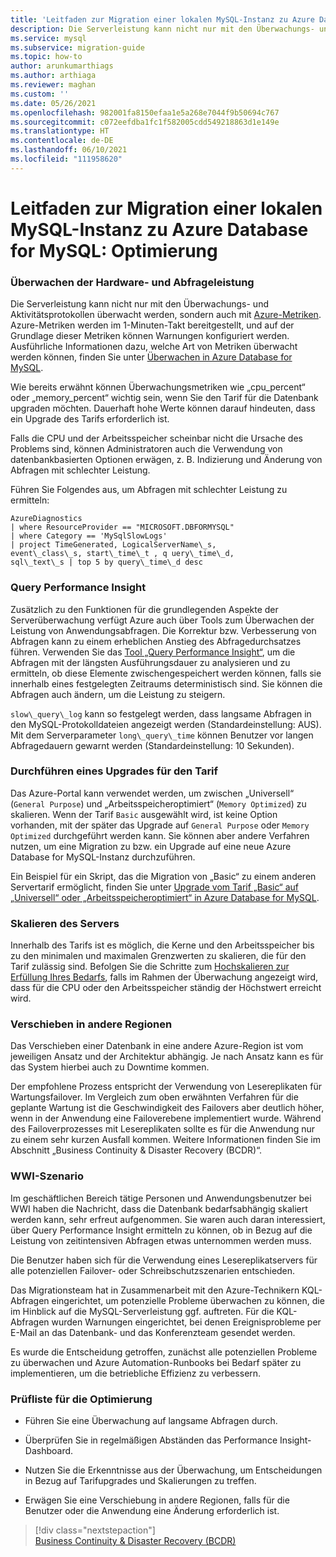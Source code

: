 ```yaml
---
title: 'Leitfaden zur Migration einer lokalen MySQL-Instanz zu Azure Database for MySQL: Optimierung'
description: Die Serverleistung kann nicht nur mit den Überwachungs- und Aktivitätsprotokollen überwacht werden, sondern auch mit Azure-Metriken.
ms.service: mysql
ms.subservice: migration-guide
ms.topic: how-to
author: arunkumarthiags
ms.author: arthiaga
ms.reviewer: maghan
ms.custom: ''
ms.date: 05/26/2021
ms.openlocfilehash: 982001fa8150efaa1e5a268e7044f9b50694c767
ms.sourcegitcommit: c072eefdba1fc1f582005cdd549218863d1e149e
ms.translationtype: HT
ms.contentlocale: de-DE
ms.lasthandoff: 06/10/2021
ms.locfileid: "111958620"
---
```

# <a name="mysql-on-premises-to-azure-database-for-mysql-migration-guide-optimization"></a>Leitfaden zur Migration einer lokalen MySQL-Instanz zu Azure Database for MySQL: Optimierung

### <a name="monitoring-hardware-and-query-performance"></a>Überwachen der Hardware- und Abfrageleistung

Die Serverleistung kann nicht nur mit den Überwachungs- und Aktivitätsprotokollen überwacht werden, sondern auch mit [Azure-Metriken](../../azure-monitor/essentials/data-platform-metrics.md). Azure-Metriken werden im 1-Minuten-Takt bereitgestellt, und auf der Grundlage dieser Metriken können Warnungen konfiguriert werden. Ausführliche Informationen dazu, welche Art von Metriken überwacht werden können, finden Sie unter [Überwachen in Azure Database for MySQL](../concepts-monitoring.md).

Wie bereits erwähnt können Überwachungsmetriken wie „cpu\_percent“ oder „memory\_percent“ wichtig sein, wenn Sie den Tarif für die Datenbank upgraden möchten. Dauerhaft hohe Werte können darauf hindeuten, dass ein Upgrade des Tarifs erforderlich ist.

Falls die CPU und der Arbeitsspeicher scheinbar nicht die Ursache des Problems sind, können Administratoren auch die Verwendung von datenbankbasierten Optionen erwägen, z. B. Indizierung und Änderung von Abfragen mit schlechter Leistung.

Führen Sie Folgendes aus, um Abfragen mit schlechter Leistung zu ermitteln:

```
AzureDiagnostics
| where ResourceProvider == "MICROSOFT.DBFORMYSQL"
| where Category == 'MySqlSlowLogs'
| project TimeGenerated, LogicalServerName\_s, 
event\_class\_s, start\_time\_t , q uery\_time\_d, 
sql\_text\_s | top 5 by query\_time\_d desc
```

### <a name="query-performance-insight"></a>Query Performance Insight

Zusätzlich zu den Funktionen für die grundlegenden Aspekte der Serverüberwachung verfügt Azure auch über Tools zum Überwachen der Leistung von Anwendungsabfragen. Die Korrektur bzw. Verbesserung von Abfragen kann zu einem erheblichen Anstieg des Abfragedurchsatzes führen. Verwenden Sie das [Tool „Query Performance Insight“](../concepts-query-performance-insight.md), um die Abfragen mit der längsten Ausführungsdauer zu analysieren und zu ermitteln, ob diese Elemente zwischengespeichert werden können, falls sie innerhalb eines festgelegten Zeitraums deterministisch sind. Sie können die Abfragen auch ändern, um die Leistung zu steigern.

`slow\_query\_log` kann so festgelegt werden, dass langsame Abfragen in den MySQL-Protokolldateien angezeigt werden (Standardeinstellung: AUS). Mit dem Serverparameter `long\_query\_time` können Benutzer vor langen Abfragedauern gewarnt werden (Standardeinstellung: 10 Sekunden).

### <a name="upgrading-the-tier"></a>Durchführen eines Upgrades für den Tarif

Das Azure-Portal kann verwendet werden, um zwischen „Universell“ (`General Purpose`) und „Arbeitsspeicheroptimiert“ (`Memory Optimized`) zu skalieren. Wenn der Tarif `Basic` ausgewählt wird, ist keine Option vorhanden, mit der später das Upgrade auf `General Purpose` oder `Memory Optimized` durchgeführt werden kann. Sie können aber andere Verfahren nutzen, um eine Migration zu bzw. ein Upgrade auf eine neue Azure Database for MySQL-Instanz durchzuführen.

Ein Beispiel für ein Skript, das die Migration von „Basic“ zu einem anderen Servertarif ermöglicht, finden Sie unter [Upgrade vom Tarif „Basic“ auf „Universell“ oder „Arbeitsspeicheroptimiert“ in Azure Database for MySQL](https://techcommunity.microsoft.com/t5/azure-database-for-mysql/upgrade-from-basic-to-general-purpose-or-memory-optimized-tiers/ba-p/830404).

### <a name="scale-the-server"></a>Skalieren des Servers

Innerhalb des Tarifs ist es möglich, die Kerne und den Arbeitsspeicher bis zu den minimalen und maximalen Grenzwerten zu skalieren, die für den Tarif zulässig sind. Befolgen Sie die Schritte zum [Hochskalieren zur Erfüllung Ihres Bedarfs](https://techcommunity.microsoft.com/t5/azure-database-for-mysql/upgrade-from-basic-to-general-purpose-or-memory-optimized-tiers/ba-p/830404), falls im Rahmen der Überwachung angezeigt wird, dass für die CPU oder den Arbeitsspeicher ständig der Höchstwert erreicht wird.

### <a name="moving-regions"></a>Verschieben in andere Regionen

Das Verschieben einer Datenbank in eine andere Azure-Region ist vom jeweiligen Ansatz und der Architektur abhängig. Je nach Ansatz kann es für das System hierbei auch zu Downtime kommen.

Der empfohlene Prozess entspricht der Verwendung von Lesereplikaten für Wartungsfailover. Im Vergleich zum oben erwähnten Verfahren für die geplante Wartung ist die Geschwindigkeit des Failovers aber deutlich höher, wenn in der Anwendung eine Failoverebene implementiert wurde. Während des Failoverprozesses mit Lesereplikaten sollte es für die Anwendung nur zu einem sehr kurzen Ausfall kommen. Weitere Informationen finden Sie im Abschnitt „Business Continuity & Disaster Recovery (BCDR)“.

### <a name="wwi-scenario"></a>WWI-Szenario

Im geschäftlichen Bereich tätige Personen und Anwendungsbenutzer bei WWI haben die Nachricht, dass die Datenbank bedarfsabhängig skaliert werden kann, sehr erfreut aufgenommen. Sie waren auch daran interessiert, über Query Performance Insight ermitteln zu können, ob in Bezug auf die Leistung von zeitintensiven Abfragen etwas unternommen werden muss.

Die Benutzer haben sich für die Verwendung eines Lesereplikatservers für alle potenziellen Failover- oder Schreibschutzszenarien entschieden.

Das Migrationsteam hat in Zusammenarbeit mit den Azure-Technikern KQL-Abfragen eingerichtet, um potenzielle Probleme überwachen zu können, die im Hinblick auf die MySQL-Serverleistung ggf. auftreten. Für die KQL-Abfragen wurden Warnungen eingerichtet, bei denen Ereignisprobleme per E-Mail an das Datenbank- und das Konferenzteam gesendet werden.

Es wurde die Entscheidung getroffen, zunächst alle potenziellen Probleme zu überwachen und Azure Automation-Runbooks bei Bedarf später zu implementieren, um die betriebliche Effizienz zu verbessern.

### <a name="optimization-checklist"></a>Prüfliste für die Optimierung

  - Führen Sie eine Überwachung auf langsame Abfragen durch.

  - Überprüfen Sie in regelmäßigen Abständen das Performance Insight-Dashboard.

  - Nutzen Sie die Erkenntnisse aus der Überwachung, um Entscheidungen in Bezug auf Tarifupgrades und Skalierungen zu treffen.

  - Erwägen Sie eine Verschiebung in andere Regionen, falls für die Benutzer oder die Anwendung eine Änderung erforderlich ist.  


> [!div class="nextstepaction"]  
> [Business Continuity & Disaster Recovery (BCDR)](./business-continuity-and-disaster-recovery.md)